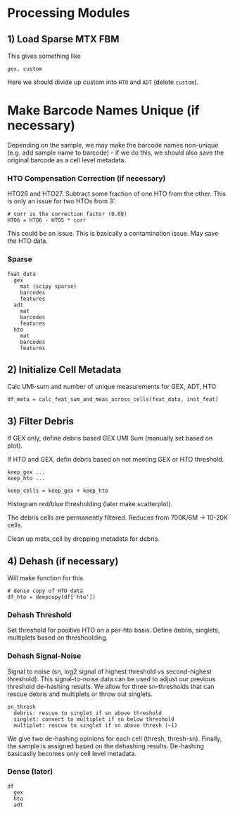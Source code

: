 
# Processing Modules

## 1) Load Sparse MTX FBM
This gives something like

```gex, custom```

Here we should divide up custom into `HTO` and `ADT` (delete `custom`). 

# Make Barcode Names Unique (if necessary)
Depending on the sample, we may make the barcode names non-unique (e.g. add sample name to barcode) - if we do this, we should also save the original barcode as a cell level metadata.

### HTO Compensation Correction (if necessary)
HTO26 and HTO27. Subtract some fraction of one HTO from the other. This is only an issue for two HTOs from 3'.

```
# corr is the correction factor (0.08)
HTO6 = HTO6 - HTO5 * corr
```

This could be an issue. This is basically a contamination issue. May save the HTO data.


### Sparse
```
feat_data
  gex
    mat (scipy sparse)
    barcodes
    features
  adt
    mat
    barcodes
    features    
  hto
    mat
    barcodes
    features        
```

## 2) Initialize Cell Metadata
Calc UMI-sum and number of unique measurements for GEX, ADT, HTO

```
df_meta = calc_feat_sum_and_meas_across_cells(feat_data, inst_feat)
```

## 3) Filter Debris
If GEX only, define debris based GEX UMI Sum (manually set based on plot). 

If HTO and GEX, defin debris based on not meeting GEX or HTO threshold. 

```
keep_gex ...
keep_hto ...

keep_cells = keep_gex + keep_hto
```

Histogram red/blue thresholding (later make scatterplot). 

The debris cells are permanently filtered. Reduces from 700K/6M -> 10-20K cells.

Clean up meta_cell by dropping metadata for debris.

## 4) Dehash (if necessary)
Will make function for this 
```
# dense copy of HTO data
df_hto = deepcopy(df['hto'])
```

### Dehash Threshold
Set threshold for positive HTO on a per-hto basis. Define debris, singlets, multiplets based on threshoolding. 

### Dehash Signal-Noise
Signal to noise (sn, log2 signal of highest threshold vs second-highest threshold). This signal-to-noise data can be used to adjust our previous threshold de-hashing results. We allow for three sn-thresholds that can rescue debris and multiplets or throw out singlets.  

```
sn_thresh
  debris: rescue to singlet if sn above threshold
  singlet: convert to multiplet if sn below threshold
  multiplet: rescue to singlet if sn above thresh (~1)
```

We give two de-hashing opinions for each cell (thresh, thresh-sn). Finally, the sample is assigned based on the dehashing results. De-hashing basicaslly becomes only cell level metadata.  

### 








### Dense (later)
```
df
  gex
  hto
  adt
 ```
